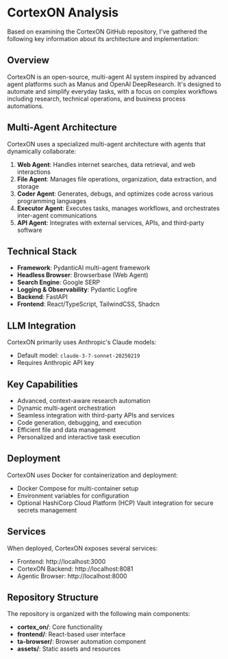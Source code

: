 # CortexON Analysis

Based on examining the CortexON GitHub repository, I've gathered the following key information about its architecture and implementation:

## Overview

CortexON is an open-source, multi-agent AI system inspired by advanced agent platforms such as Manus and OpenAI DeepResearch. It's designed to automate and simplify everyday tasks, with a focus on complex workflows including research, technical operations, and business process automations.

## Multi-Agent Architecture

CortexON uses a specialized multi-agent architecture with agents that dynamically collaborate:

1. **Web Agent**: Handles internet searches, data retrieval, and web interactions
2. **File Agent**: Manages file operations, organization, data extraction, and storage
3. **Coder Agent**: Generates, debugs, and optimizes code across various programming languages
4. **Executor Agent**: Executes tasks, manages workflows, and orchestrates inter-agent communications
5. **API Agent**: Integrates with external services, APIs, and third-party software

## Technical Stack

- **Framework**: PydanticAI multi-agent framework
- **Headless Browser**: Browserbase (Web Agent)
- **Search Engine**: Google SERP
- **Logging & Observability**: Pydantic Logfire
- **Backend**: FastAPI
- **Frontend**: React/TypeScript, TailwindCSS, Shadcn

## LLM Integration

CortexON primarily uses Anthropic's Claude models:
- Default model: `claude-3-7-sonnet-20250219`
- Requires Anthropic API key

## Key Capabilities

- Advanced, context-aware research automation
- Dynamic multi-agent orchestration
- Seamless integration with third-party APIs and services
- Code generation, debugging, and execution
- Efficient file and data management
- Personalized and interactive task execution

## Deployment

CortexON uses Docker for containerization and deployment:
- Docker Compose for multi-container setup
- Environment variables for configuration
- Optional HashiCorp Cloud Platform (HCP) Vault integration for secure secrets management

## Services

When deployed, CortexON exposes several services:
- Frontend: http://localhost:3000
- CortexON Backend: http://localhost:8081
- Agentic Browser: http://localhost:8000

## Repository Structure

The repository is organized with the following main components:
- **cortex_on/**: Core functionality
- **frontend/**: React-based user interface
- **ta-browser/**: Browser automation component
- **assets/**: Static assets and resources
